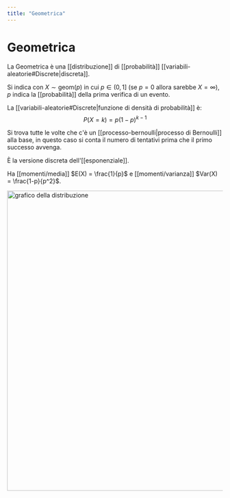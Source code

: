 ```yaml
---
title: "Geometrica"
---
```

# Geometrica
La Geometrica è una [[distribuzione]] di [[probabilità]] [[variabili-aleatorie#Discrete|discreta]].

Si indica con $X \sim \mathrm{geom}(p)$ in cui $p \in (0,1]$ (se $p = 0$ allora sarebbe $X = \infty$), $p$ indica la [[probabilità]] della prima verifica di un evento.

La [[variabili-aleatorie#Discrete|funzione di densità di probabilità]] è:
$$
P(X = k) = p (1-p)^{k-1}
$$

Si trova tutte le volte che c'è un [[processo-bernoulli|processo di Bernoulli]] alla base, in questo caso si conta il numero di tentativi prima che il primo successo avvenga.

È la versione discreta dell'[[esponenziale]].

Ha [[momenti/media]] $E(X) = \frac{1}{p}$ e [[momenti/varianza]] $Var(X) = \frac{1-p}{p^2}$.

<img src="https://dr282zn36sxxg.cloudfront.net/datastreams/f-d%3A5a37978358a26231532cb533a12b4a31b472eb3d5b77ab1669a227db%2BIMAGE_TINY%2BIMAGE_TINY.1" alt="grafico della distribuzione" width=700>
